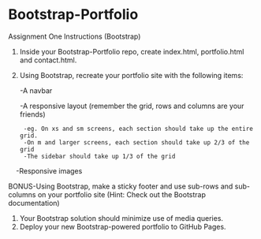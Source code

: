 # Bootstrap-Portfolio
Assignment One Instructions (Bootstrap)
1. Inside your Bootstrap-Portfolio repo, create index.html, portfolio.html and contact.html.
2. Using Bootstrap, recreate your portfolio site with the following items:

    -A navbar
    
    -A responsive layout (remember the grid, rows and columns are your friends)
        
        -eg. On xs and sm screens, each section should take up the entire grid. 
        -On m and larger screens, each section should take up 2/3 of the grid 
        -The sidebar should take up 1/3 of the grid
    
    -Responsive images

BONUS-Using Bootstrap, make a sticky footer and use sub-rows and sub-columns on your portfolio site (Hint: Check out the Bootstrap documentation)
1. Your Bootstrap solution should minimize use of media queries.
2. Deploy your new Bootstrap-powered portfolio to GitHub Pages.

